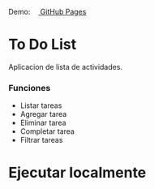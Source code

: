 Demo: [<img  style="height:12px" src="https://github.githubassets.com/assets/GitHub-Mark-ea2971cee799.png"> GitHub Pages](https://sethet.github.io/ToDo-ReactJS/)

# To Do List

Aplicacion de lista de actividades.

### Funciones

- Listar tareas
- Agregar tarea
- Eliminar tarea
- Completar tarea
- Filtrar tareas

# Ejecutar localmente
